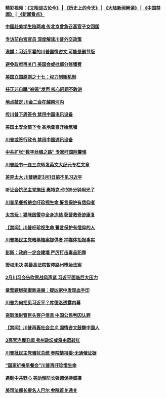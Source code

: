 #### 精彩视频：[《文昭谈古论今》](http://45.76.195.252/wenzhao) | [《历史上的今天》](http://45.76.195.252/today-in-history) | [《大陆新闻解读》](http://45.76.195.252/ntdtv-comedy) | [《中国禁闻》](http://45.76.195.252/ntdtv-news) | [《新闻看点》](http://45.76.195.252/news-insight) 

 #### [中国赴美学生陷两难 传北京曾急召高官子女回国](../pages/prog203/a102508606.md?t=02111231?t=02110931?t=02110631?t=02110331?t=02110031?t=02102131?t=02101831?t=02101531?t=02101231?t=02101048) 

#### [专访前白宫官员 深度解读川普外交政策](../pages/prog203/a102508562.md?t=02111231?t=02110931?t=02110631?t=02110331?t=02110031?t=02102131?t=02101831?t=02101531?t=02101231?t=02101048) 

#### [港媒：习近平看的川普国情咨文 可能是删节版](../pages/prog203/a102508439.md?t=02111231?t=02110931?t=02110631?t=02110331?t=02110031?t=02102131?t=02101831?t=02101531?t=02101231?t=02101048) 

#### [避免政府再关门 美国会或批部分修墙费](../pages/prog203/a102508354.md?t=02111231?t=02110931?t=02110631?t=02110331?t=02110031?t=02102131?t=02101831?t=02101531?t=02101231?t=02101048) 

#### [美国立国原则之十七：权力制衡机制](../pages/prog203/a102508088.md?t=02111231?t=02110931?t=02110631?t=02110331?t=02110031?t=02102131?t=02101831?t=02101531?t=02101231?t=02101048) 

#### [任正非自曝“被逼”发声  核心问题不敢讲](../pages/prog203/a102507948.md?t=02111231?t=02110931?t=02110631?t=02110331?t=02110031?t=02102131?t=02101831?t=02101531?t=02101231?t=02101048) 

#### [地点敲定 川金二会在越南河内](../pages/prog203/a102507941.md?t=02111231?t=02110931?t=02110631?t=02110331?t=02110031?t=02102131?t=02101831?t=02101531?t=02101231?t=02101048) 

#### [传川普下周签令 禁用中国电讯设备](../pages/prog203/a102507868.md?t=02111231?t=02110931?t=02110631?t=02110331?t=02110031?t=02102131?t=02101831?t=02101531?t=02101231?t=02101048) 

#### [美国土安全部下令 圣地亚哥开始筑墙](../pages/prog203/a102507861.md?t=02111231?t=02110931?t=02110631?t=02110331?t=02110031?t=02102131?t=02101831?t=02101531?t=02101231?t=02101048) 

#### [川普或签行政令 禁用中国通讯设备](../pages/prog203/a102507770.md?t=02111231?t=02110931?t=02110631?t=02110331?t=02110031?t=02102131?t=02101831?t=02101531?t=02101231?t=02101048) 

#### [中共扩张“数字丝绸之路” 专家吁国际警惕](../pages/prog203/a102507785.md?t=02111231?t=02110931?t=02110631?t=02110331?t=02110031?t=02102131?t=02101831?t=02101531?t=02101231?t=02101048) 

#### [川普脸书一连三次转发英文大纪元专栏文章](../pages/prog203/a102507765.md?t=02111231?t=02110931?t=02110631?t=02110331?t=02110031?t=02102131?t=02101831?t=02101531?t=02101231?t=02101048) 

#### [差异太大 川普确定3月1日前不见习近平](../pages/prog203/a102507743.md?t=02111231?t=02110931?t=02110631?t=02110331?t=02110031?t=02102131?t=02101831?t=02101531?t=02101231?t=02101048) 

#### [听证会抗民主党施压 惠特克:你的5分钟用光了](../pages/prog203/a102507688.md?t=02111231?t=02110931?t=02110631?t=02110331?t=02110031?t=02102131?t=02101831?t=02101531?t=02101231?t=02101048) 

#### [川普早餐祈祷会吁珍视生命 誓言保护有信仰者](../pages/prog203/a102507681.md?t=02111231?t=02110931?t=02110631?t=02110331?t=02110031?t=02102131?t=02101831?t=02101531?t=02101231?t=02101048) 

#### [太贪玩！猫咪困雪中全身冻结 获营救奇迹康复](../pages/prog203/a102507647.md?t=02111231?t=02110931?t=02110631?t=02110331?t=02110031?t=02102131?t=02101831?t=02101531?t=02101231?t=02101048) 

#### [【禁闻】川普吁珍视生命 誓言保护有信仰的人](../pages/prog203/a102507701.md?t=02111231?t=02110931?t=02110631?t=02110331?t=02110031?t=02102131?t=02101831?t=02101531?t=02101231?t=02101048) 

#### [川普揭民主党晤黑档案提供者 抨媒体拒报事实](../pages/prog203/a102507602.md?t=02111231?t=02110931?t=02110631?t=02110331?t=02110031?t=02102131?t=02101831?t=02101531?t=02101231?t=02101048) 

#### [彭斯：政府一定会建墙 严厉打击毒品犯罪](../pages/prog203/a102507554.md?t=02111231?t=02110931?t=02110631?t=02110331?t=02110031?t=02102131?t=02101831?t=02101531?t=02101231?t=02101048) 

#### [授权未决 美最高法院暂停路州堕胎法案](../pages/prog203/a102507547.md?t=02111231?t=02110931?t=02110631?t=02110331?t=02110031?t=02102131?t=02101831?t=02101531?t=02101231?t=02101048) 

#### [2月川习会告吹贸战风声紧 习近平面临巨大压力](../pages/prog203/a102507521.md?t=02111231?t=02110931?t=02110631?t=02110331?t=02110031?t=02102131?t=02101831?t=02101531?t=02101231?t=02101048) 

#### [章莹颖绑架案新进展︰疑凶家中发现血手印](../pages/prog203/a102507282.md?t=02111231?t=02110931?t=02110631?t=02110331?t=02110031?t=02102131?t=02101831?t=02101531?t=02101231?t=02101048) 

#### [川普为何拒见习近平？库德洛透露内幕](../pages/prog203/a102507187.md?t=02111231?t=02110931?t=02110631?t=02110331?t=02110031?t=02102131?t=02101831?t=02101531?t=02101231?t=02101048) 

#### [盗取澳财管巨头客户信息 中国公民判囚认罪](../pages/prog203/a102507084.md?t=02111231?t=02110931?t=02110631?t=02110331?t=02110031?t=02102131?t=02101831?t=02101531?t=02101231?t=02101048) 

#### [【禁闻】川普再轰社会主义 国情咨文鼓舞中国人](../pages/prog203/a102507077.md?t=02111231?t=02110931?t=02110631?t=02110331?t=02110031?t=02102131?t=02101831?t=02101531?t=02101231?t=02101048) 

#### [3高官连爆丑闻 弗州政坛或将由蓝转红](../pages/prog203/a102506962.md?t=02111231?t=02110931?t=02110631?t=02110331?t=02110031?t=02102131?t=02101831?t=02101531?t=02101231?t=02101048) 

#### [川普批民主党骚扰总统 参院情报委:无通俄证据](../pages/prog203/a102507035.md?t=02111231?t=02110931?t=02110631?t=02110331?t=02110031?t=02102131?t=02101831?t=02101531?t=02101231?t=02101048) 

#### [“国家祈祷早餐会”川普再吁珍惜生命](../pages/prog203/a102507041.md?t=02111231?t=02110931?t=02110631?t=02110331?t=02110031?t=02102131?t=02101831?t=02101531?t=02101231?t=02101048) 

#### [遏制中共野心 美助理防长强调保持威摄](../pages/prog203/a102507015.md?t=02111231?t=02110931?t=02110631?t=02110331?t=02110031?t=02102131?t=02101831?t=02101531?t=02101231?t=02101048) 

#### [美司法部长提名人巴尔 参院首关通关](../pages/prog203/a102506997.md?t=02111231?t=02110931?t=02110631?t=02110331?t=02110031?t=02102131?t=02101831?t=02101531?t=02101231?t=02101048) 

